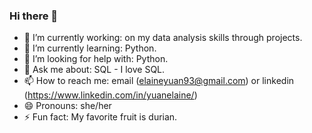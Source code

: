 ### Hi there 👋

- 🔭 I’m currently working: on my data analysis skills through projects.
- 🌱 I’m currently learning: Python.
- 🤔 I’m looking for help with: Python.
- 💬 Ask me about: SQL - I love SQL.
- 📫 How to reach me: email (elaineyuan93@gmail.com) or linkedin (https://www.linkedin.com/in/yuanelaine/)
- 😄 Pronouns: she/her
- ⚡ Fun fact: My favorite fruit is durian. 
